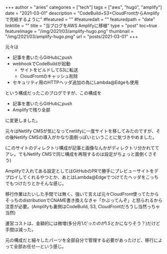 +++
author = "aries"
categories = ["tech"]
tags = ["aws", "hugo", "amplify"]
date = "2021-03-01"
description = "CodeBuild+S3+CloudFrontからAmplifyで完結するように"
#featured = ""
#featuredalt = ""
featuredpath = "date"
linktitle = ""
title = "当ブログをAWS Amplifyに移植"
type = "post"
toc=true
featureImage = "/img/2021/03/amplify-hugo.png"
thumbnail = "/img/2021/03/amplify-hugo.png"
url = "posts/2021-03-01"
+++

<!-- {{< figure src="/img/2021/03/amplify-hugo.png">}} -->

元々は
- 記事を書いたらGitHubにpush
- webhookでCodeBuildが起動
  - サイトをビルドしてS3に転送
  - CloudFrontのキャッシュ削除
- セキュリティ用のHTTPヘッダ追加の為にLambda@Edgeも使用

という構成だったこのブログですが、この構成を
- 記事を書いたらGitHubにpush
- Amplifyで残り全部

に変更しました。

元々はNetlify CMSが気になってnetlifyに一度サイトを移してみたのですが、その後Netlify CMSの導入がかなり面倒っぽいということに気づきやめました。

(このサイトのディレクトリ構成が記事と画像なんかがディレクトリ分かれててアレ。でもNetlify CMSで同じ構成を再現するのは設定がちょっと面倒くさそう)

Amplifyで入れてある設定としてはGitHubのPRで勝手にプレビューサイトをデプロイしてくれるやつとか、あとはLambda@Edgeでつけてたヘッダをこっちでもつけたりとかそんな感じ。

移行作業はたいした手間では無く、強いて言えば元々CloudFront使ってたからそっちのdistributionでCNAME書き換えなきゃ「かぶってんぞ」と怒られるから注意が必要。(Amplifyも裏側はCodeBuild, S3, CloudFrontだろうし当然っちゃ当然)

運営コストは、金額的には微増(多分月$1だったのが$1.5とかになりそう？)だけど手間は減った。

元の構成だと細々したパーツを全部自分で管理する必要があったけど、移行によって全部お任せ―という感じ。
